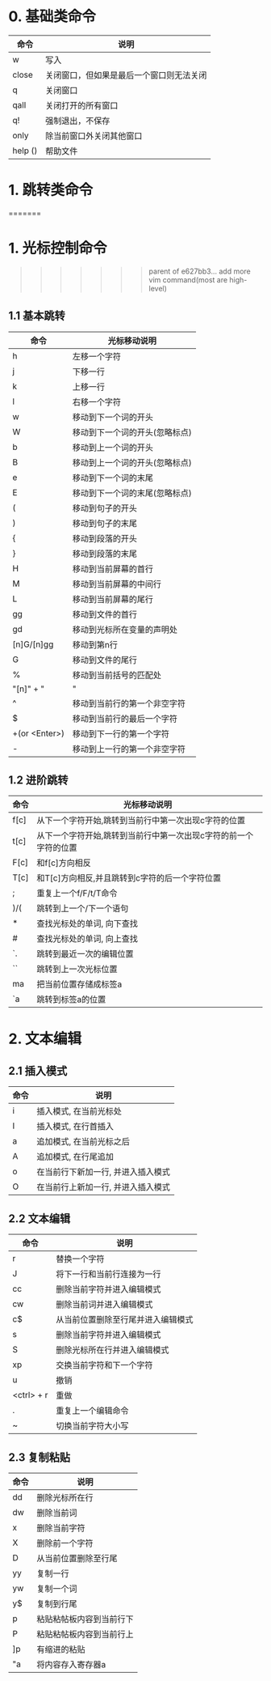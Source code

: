 # 0. 基础类命令 #

命令|说明
----|----
w   |写入
close   |关闭窗口，但如果是最后一个窗口则无法关闭
q   |关闭窗口
qall    |关闭打开的所有窗口
q!  |强制退出，不保存
only    |除当前窗口外关闭其他窗口
help (<command>)  |帮助文件

# 1. 跳转类命令 #
=======
# 1. 光标控制命令 #
>>>>>>> parent of e627bb3... add more vim command(most are high-level)

## 1.1 基本跳转 ##

命令|光标移动说明
----|-----------
h	|左移一个字符
j	|下移一行
k	|上移一行
l	|右移一个字符
w	|移动到下一个词的开头
W	|移动到下一个词的开头(忽略标点)
b	|移动到上一个词的开头
B	|移动到上一个词的开头(忽略标点)
e	|移动到下一个词的末尾
E	|移动到下一个词的末尾(忽略标点)
(	|移动到句子的开头
)	|移动到句子的末尾
{	|移动到段落的开头
}	|移动到段落的末尾
H	|移动到当前屏幕的首行
M	|移动到当前屏幕的中间行
L	|移动到当前屏幕的尾行
gg	|移动到文件的首行
gd	|移动到光标所在变量的声明处
[n]G/[n]gg	|移动到第n行
G	|移动到文件的尾行
%	|移动到当前括号的匹配处
"[n]" + "|"	| 移动到当前行的第n列
^	|移动到当前行的第一个非空字符
$	|移动到当前行的最后一个字符
+(or \<Enter\>)	|移动到下一行的第一个字符
\-	|移动到上一行的第一个非空字符

## 1.2 进阶跳转 ##

命令|光标移动说明
----|----
f[c]	|从下一个字符开始,跳转到当前行中第一次出现c字符的位置
t[c]	|从下一个字符开始,跳转到当前行中第一次出现c字符的前一个字符的位置
F[c]	|和f[c]方向相反
T[c]	|和T[c]方向相反,并且跳转到c字符的后一个字符位置
;	|重复上一个f/F/t/T命令
)/(	|跳转到上一个/下一个语句
\*	|查找光标处的单词, 向下查找
\#	|查找光标处的单词, 向上查找
\`.	|跳转到最近一次的编辑位置
\`\`	|跳转到上一次光标位置
ma	|把当前位置存储成标签a
\`a	|跳转到标签a的位置

# 2. 文本编辑

## 2.1 插入模式

命令|说明
----|----
i	|插入模式, 在当前光标处
I	|插入模式, 在行首插入
a	|追加模式, 在当前光标之后
A	|追加模式, 在行尾追加
o	|在当前行下新加一行, 并进入插入模式
O	|在当前行上新加一行, 并进入插入模式

## 2.2 文本编辑 ##

命令|说明
----|----
r	|替换一个字符
J	|将下一行和当前行连接为一行
cc	|删除当前字符并进入编辑模式
cw	|删除当前词并进入编辑模式
c$	|从当前位置删除至行尾并进入编辑模式
s	|删除当前字符并进入编辑模式
S	|删除光标所在行并进入编辑模式
xp	|交换当前字符和下一个字符
u	|撤销
\<ctrl\> + r	|重做
.	|重复上一个编辑命令
~	|切换当前字符大小写


## 2.3 复制粘贴 ##

命令|说明
----|----
dd	|删除光标所在行
dw	|删除当前词
x	|删除当前字符
X	|删除前一个字符
D	|从当前位置删除至行尾
yy	|复制一行
yw	|复制一个词
y$	|复制到行尾
p	|粘贴粘帖板内容到当前行下
P	|粘贴粘帖板内容到当前行上
]p	|有缩进的粘贴
"a	|将内容存入寄存器a



